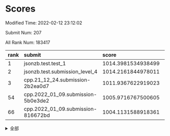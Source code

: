 # Scores

Modified Time: 2022-02-12 23:12:02

Submit Num: 207

All Rank Num: 183417

| rank |               submit               |       score        |       sigma        | pk_num |
| :--- | :--------------------------------- | :----------------- | :----------------- | :----- |
| 1    | jsonzb.test.test_1                 | 1014.3981534938499 | 0.8400221039029055 | 3552   |
| 2    | jsonzb.test.submission_level_4     | 1014.2161844978011 | 0.8090636968899534 | 3539   |
| 3    | cpp.21_12_24.submission-2b2ea0d7   | 1011.9367622919023 | 0.7940488259253505 | 3544   |
| 54   | cpp.2022_01_09.submission-5b0e3de2 | 1005.9716767500605 | 0.7231454739985884 | 3545   |
| 66   | cpp.2022_01_09.submission-816672bd | 1004.1131588918361 | 0.7173921186108903 | 3543   |


<details>
<summary>全部</summary>

| rank |                 submit                 |       score        |       sigma        | pk_num |
| :--- | :------------------------------------- | :----------------- | :----------------- | :----- |
| 1    | jsonzb.test.test_1                     | 1014.3981534938499 | 0.8400221039029055 | 3552   |
| 2    | jsonzb.test.submission_level_4         | 1014.2161844978011 | 0.8090636968899534 | 3539   |
| 3    | cpp.21_12_24.submission-2b2ea0d7       | 1011.9367622919023 | 0.7940488259253505 | 3544   |
| 4    | gobigger.level_3.submission_level_3_38 | 1011.417799993763  | 0.775660165160089  | 3546   |
| 5    | gobigger.level_3.submission_level_3_46 | 1011.378645528974  | 0.7674554778604549 | 3543   |
| 6    | gobigger.level_3.submission_level_3_2  | 1011.2828974761569 | 0.7872701642923464 | 3540   |
| 7    | gobigger.level_3.submission_level_3_21 | 1011.2147357612889 | 0.7492479238294993 | 3542   |
| 8    | gobigger.level_3.submission_level_3_1  | 1011.1020455920032 | 0.7678060205683007 | 3542   |
| 9    | gobigger.level_3.submission_level_3_28 | 1011.0165691355396 | 0.7581017190357164 | 3541   |
| 10   | gobigger.level_3.submission_level_3_42 | 1010.967393450043  | 0.7507219259328721 | 3544   |
| 11   | gobigger.level_3.submission_level_3_13 | 1010.7269605858811 | 0.7705864150739842 | 3540   |
| 12   | gobigger.level_3.submission_level_3_40 | 1010.6667749512434 | 0.7719114450710672 | 3541   |
| 13   | gobigger.level_3.submission_level_3_26 | 1010.596723812919  | 0.7627036409332673 | 3547   |
| 14   | gobigger.level_3.submission_level_3_9  | 1010.5965850217312 | 0.7537366067417766 | 3539   |
| 15   | gobigger.level_3.submission_level_3_37 | 1010.5367170423467 | 0.7715884207877618 | 3545   |
| 16   | gobigger.level_3.submission_level_3_6  | 1010.4718753539229 | 0.7535488017870533 | 3543   |
| 17   | gobigger.level_3.submission_level_3_30 | 1010.3700031233944 | 0.742027680427413  | 3546   |
| 18   | gobigger.level_3.submission_level_3_7  | 1010.366772587574  | 0.7643611438231137 | 3549   |
| 19   | gobigger.level_3.submission_level_3_34 | 1010.343612437017  | 0.7692633892000575 | 3545   |
| 20   | gobigger.level_3.submission_level_3_29 | 1010.3247357898263 | 0.7607020246788786 | 3545   |
| 21   | gobigger.level_3.submission_level_3_49 | 1010.3180056260139 | 0.770803218792598  | 3551   |
| 22   | gobigger.level_3.submission_level_3_22 | 1010.3163586286597 | 0.7799704757758218 | 3548   |
| 23   | gobigger.level_3.submission_level_3_32 | 1010.153818646077  | 0.7595520541881866 | 3549   |
| 24   | gobigger.level_3.submission_level_3_36 | 1010.1356980230503 | 0.7400563045244367 | 3546   |
| 25   | gobigger.level_3.submission_level_3_24 | 1010.1141096400839 | 0.7549909432012005 | 3544   |
| 26   | gobigger.level_3.submission_level_3_16 | 1010.084718153886  | 0.7494540761121756 | 3546   |
| 27   | gobigger.level_3.submission_level_3_10 | 1010.0208464266298 | 0.7758837817947438 | 3545   |
| 28   | gobigger.level_3.submission_level_3_3  | 1010.001069911918  | 0.7660856555546396 | 3544   |
| 29   | gobigger.level_3.submission_level_3_35 | 1009.991730427009  | 0.7562857865348175 | 3548   |
| 30   | gobigger.level_3.submission_level_3_12 | 1009.9883372878575 | 0.7578544433471529 | 3545   |
| 31   | gobigger.level_3.submission_level_3_41 | 1009.9743083577746 | 0.7755671496850856 | 3545   |
| 32   | gobigger.level_3.submission_level_3_14 | 1009.9140921689122 | 0.7321185033687665 | 3544   |
| 33   | gobigger.level_3.submission_level_3_44 | 1009.8698459413545 | 0.7337409376791653 | 3549   |
| 34   | gobigger.level_3.submission_level_3_11 | 1009.7976394621056 | 0.7645657077873651 | 3545   |
| 35   | gobigger.level_3.submission_level_3_27 | 1009.7895462323573 | 0.744729949235527  | 3543   |
| 36   | gobigger.level_3.submission_level_3_0  | 1009.7051936557957 | 0.7499181070386185 | 3547   |
| 37   | gobigger.level_3.submission_level_3_20 | 1009.6759098889542 | 0.7472978333174795 | 3543   |
| 38   | gobigger.level_3.submission_level_3_5  | 1009.5869113990033 | 0.7905865862891438 | 3544   |
| 39   | gobigger.level_3.submission_level_3_18 | 1009.5049662679993 | 0.7438808291637643 | 3546   |
| 40   | gobigger.level_3.submission_level_3_4  | 1009.4549567172402 | 0.7247892139560047 | 3545   |
| 41   | gobigger.level_3.submission_level_3_48 | 1009.3423082252581 | 0.729358031091215  | 3549   |
| 42   | gobigger.level_3.submission_level_3_19 | 1009.3276496816657 | 0.743279430806761  | 3544   |
| 43   | gobigger.level_3.submission_level_3_8  | 1009.314792299613  | 0.7456387033196664 | 3545   |
| 44   | gobigger.level_3.submission_level_3_43 | 1009.2532826061062 | 0.7320309140616811 | 3543   |
| 45   | gobigger.level_3.submission_level_3_23 | 1009.1175596442183 | 0.7388772825311365 | 3543   |
| 46   | gobigger.level_3.submission_level_3_17 | 1009.0727269611594 | 0.7407666705049974 | 3548   |
| 47   | gobigger.level_3.submission_level_3_31 | 1009.0291150172156 | 0.7447133235520562 | 3542   |
| 48   | gobigger.level_3.submission_level_3_25 | 1008.9373912429181 | 0.7443147736452378 | 3543   |
| 49   | gobigger.level_3.submission_level_3_39 | 1008.8740463696589 | 0.7552805087693708 | 3547   |
| 50   | gobigger.level_3.submission_level_3_47 | 1008.8007439983168 | 0.748214266078131  | 3542   |
| 51   | gobigger.level_3.submission_level_3_45 | 1008.6281498838283 | 0.7520187666613956 | 3547   |
| 52   | gobigger.level_3.submission_level_3_33 | 1008.4131029958382 | 0.7592668126443226 | 3538   |
| 53   | gobigger.level_3.submission_level_3_15 | 1008.1593945890564 | 0.7476464371498084 | 3546   |
| 54   | cpp.2022_01_09.submission-5b0e3de2     | 1005.9716767500605 | 0.7231454739985884 | 3545   |
| 55   | gobigger.level_1.submission_level_1_43 | 1005.2367803397588 | 0.7301496299144034 | 3544   |
| 56   | gobigger.level_1.submission_level_1_6  | 1004.6568701985002 | 0.7203052971211055 | 3551   |
| 57   | gobigger.level_1.submission_level_1_37 | 1004.6032640862628 | 0.7200222846584922 | 3542   |
| 58   | gobigger.level_1.submission_level_1_36 | 1004.4110828760329 | 0.7239423697384689 | 3545   |
| 59   | gobigger.level_1.submission_level_1_44 | 1004.3592472351017 | 0.7166853994194721 | 3544   |
| 60   | gobigger.level_1.submission_level_1_3  | 1004.3004273684722 | 0.7095063544688966 | 3547   |
| 61   | gobigger.level_1.submission_level_1_45 | 1004.3002522375107 | 0.725656298769592  | 3543   |
| 62   | gobigger.level_1.submission_level_1_28 | 1004.2310783247705 | 0.7244270972812007 | 3543   |
| 63   | gobigger.level_1.submission_level_1_15 | 1004.1963103487375 | 0.7215794536123109 | 3545   |
| 64   | gobigger.level_1.submission_level_1_21 | 1004.1930469157728 | 0.7195400432260639 | 3547   |
| 65   | gobigger.level_1.submission_level_1_26 | 1004.1251852471634 | 0.7157800808776256 | 3543   |
| 66   | cpp.2022_01_09.submission-816672bd     | 1004.1131588918361 | 0.7173921186108903 | 3543   |
| 67   | gobigger.level_1.submission_level_1_39 | 1004.0782893313316 | 0.7138910533628107 | 3547   |
| 68   | gobigger.level_1.submission_level_1_13 | 1003.9935665000686 | 0.723900269231463  | 3546   |
| 69   | gobigger.level_1.submission_level_1_27 | 1003.9682190000091 | 0.7144599887187921 | 3549   |
| 70   | gobigger.level_1.submission_level_1_22 | 1003.8792025597049 | 0.7288894231501414 | 3542   |
| 71   | gobigger.level_1.submission_level_1_16 | 1003.8224885673455 | 0.7261187436337994 | 3542   |
| 72   | gobigger.level_1.submission_level_1_20 | 1003.8075702069801 | 0.7110398600915538 | 3548   |
| 73   | gobigger.level_1.submission_level_1_48 | 1003.7363215680979 | 0.7211060278509793 | 3540   |
| 74   | gobigger.level_1.submission_level_1_41 | 1003.7181036584566 | 0.7213135418347629 | 3540   |
| 75   | gobigger.level_1.submission_level_1_47 | 1003.6582565953956 | 0.7140426445669597 | 3543   |
| 76   | gobigger.level_1.submission_level_1_25 | 1003.6142077410954 | 0.7118849330482396 | 3545   |
| 77   | gobigger.level_1.submission_level_1_5  | 1003.6069175727363 | 0.7071679876869263 | 3547   |
| 78   | gobigger.level_1.submission_level_1_14 | 1003.5014701708393 | 0.7138572665239584 | 3548   |
| 79   | gobigger.level_1.submission_level_1_9  | 1003.4510384964365 | 0.7221913746918496 | 3539   |
| 80   | gobigger.level_1.submission_level_1_12 | 1003.4497248349998 | 0.7204875491325295 | 3545   |
| 81   | gobigger.level_1.submission_level_1_30 | 1003.4033159338135 | 0.7312317957918183 | 3545   |
| 82   | gobigger.level_1.submission_level_1_18 | 1003.342987266761  | 0.7143645485995757 | 3544   |
| 83   | gobigger.level_1.submission_level_1_23 | 1003.3141342769942 | 0.7143798966926592 | 3543   |
| 84   | gobigger.level_1.submission_level_1_10 | 1003.3123279688768 | 0.7171233577827814 | 3547   |
| 85   | gobigger.level_1.submission_level_1_40 | 1003.310878794692  | 0.7065042100553642 | 3547   |
| 86   | gobigger.level_1.submission_level_1_49 | 1003.2389552597961 | 0.7160075622440253 | 3544   |
| 87   | gobigger.level_1.submission_level_1_24 | 1003.1417448796614 | 0.7227704847964328 | 3546   |
| 88   | gobigger.level_1.submission_level_1_32 | 1003.0551962755914 | 0.7221409863652808 | 3546   |
| 89   | gobigger.level_1.submission_level_1_2  | 1002.9067463539286 | 0.7121570610961083 | 3543   |
| 90   | gobigger.level_1.submission_level_1_38 | 1002.8486174126489 | 0.7117267873445635 | 3538   |
| 91   | gobigger.level_1.submission_level_1_8  | 1002.807462761317  | 0.7165547000871967 | 3547   |
| 92   | gobigger.level_1.submission_level_1_34 | 1002.7849065709313 | 0.7131504766609433 | 3545   |
| 93   | gobigger.level_1.submission_level_1_31 | 1002.7712404468201 | 0.7243813801494378 | 3542   |
| 94   | gobigger.level_1.submission_level_1_0  | 1002.7686902846564 | 0.714201885589833  | 3547   |
| 95   | gobigger.level_1.submission_level_1_33 | 1002.7109287011139 | 0.7135401616244593 | 3543   |
| 96   | gobigger.level_1.submission_level_1_7  | 1002.6536415406177 | 0.7206394327007912 | 3547   |
| 97   | gobigger.level_1.submission_level_1_42 | 1002.5359406113157 | 0.7197813633935708 | 3542   |
| 98   | gobigger.level_1.submission_level_1_11 | 1002.3081816926021 | 0.7204509165319141 | 3546   |
| 99   | gobigger.level_1.submission_level_1_29 | 1002.1378393433987 | 0.7056763819948364 | 3542   |
| 100  | gobigger.level_1.submission_level_1_17 | 1002.0874743488124 | 0.7085020292946689 | 3544   |
| 101  | gobigger.level_1.submission_level_1_46 | 1001.8343517670302 | 0.7157405631897523 | 3544   |
| 102  | gobigger.level_1.submission_level_1_19 | 1001.810064983742  | 0.7111869546000216 | 3545   |
| 103  | gobigger.level_1.submission_level_1_1  | 1001.7869449156308 | 0.721944811597911  | 3542   |
| 104  | gobigger.level_1.submission_level_1_35 | 1001.5208074991721 | 0.7036649056743571 | 3541   |
| 105  | gobigger.level_1.submission_level_1_4  | 1000.6417897787101 | 0.705841779067075  | 3545   |
| 106  | gobigger.random.submission_random_39   | 997.4513140524375  | 0.7014482225549719 | 3543   |
| 107  | gobigger.random.submission_random_30   | 997.129731015413   | 0.7165726846564991 | 3537   |
| 108  | gobigger.random.submission_random_45   | 997.0443823823566  | 0.7038974407109351 | 3546   |
| 109  | gobigger.random.submission_random_18   | 996.9359298470933  | 0.7136141699783739 | 3542   |
| 110  | gobigger.random.submission_random_37   | 996.9182164955927  | 0.7160724176216495 | 3544   |
| 111  | gobigger.random.submission_random_0    | 996.7910302201457  | 0.7058108289672331 | 3545   |
| 112  | gobigger.random.submission_random_44   | 996.5584783400525  | 0.7084940063822358 | 3539   |
| 113  | gobigger.random.submission_random_2    | 996.524891559774   | 0.7123795540501864 | 3541   |
| 114  | gobigger.random.submission_random_36   | 996.5041315239778  | 0.7071452990764949 | 3542   |
| 115  | gobigger.random.submission_random_9    | 996.4858075616456  | 0.7145038163145785 | 3541   |
| 116  | gobigger.random.submission_random_21   | 996.4488975193001  | 0.7166368209320325 | 3541   |
| 117  | gobigger.random.submission_random_13   | 996.3870220252802  | 0.7085305381130848 | 3544   |
| 118  | gobigger.random.submission_random_31   | 996.3262074255709  | 0.7133779143060084 | 3541   |
| 119  | gobigger.random.submission_random_16   | 996.323600091599   | 0.7113525866468235 | 3542   |
| 120  | gobigger.random.submission_random_38   | 996.3233387226729  | 0.7187065742913374 | 3544   |
| 121  | gobigger.random.submission_random_49   | 996.2977164110584  | 0.7245819548907158 | 3548   |
| 122  | gobigger.random.submission_random_6    | 996.2912577376784  | 0.7073676426319547 | 3546   |
| 123  | gobigger.random.submission_random_20   | 996.1872504494848  | 0.705142915371424  | 3542   |
| 124  | gobigger.random.submission_random_47   | 996.1751932676561  | 0.7157775472127825 | 3550   |
| 125  | gobigger.random.submission_random_27   | 996.1661865707855  | 0.7152085732586088 | 3543   |
| 126  | gobigger.random.submission_random_34   | 996.1254764168393  | 0.7148624724117935 | 3547   |
| 127  | gobigger.random.submission_random_15   | 996.0573947232765  | 0.7170608565076875 | 3545   |
| 128  | gobigger.random.submission_random_43   | 996.0101432200416  | 0.7093659234225853 | 3544   |
| 129  | gobigger.random.submission_random_26   | 996.0037400688129  | 0.7082015551270505 | 3545   |
| 130  | gobigger.random.submission_random_35   | 995.9642047985651  | 0.7125034663635008 | 3543   |
| 131  | gobigger.random.submission_random_12   | 995.95852253656    | 0.7138040847880823 | 3541   |
| 132  | gobigger.random.submission_random_7    | 995.9571929033972  | 0.7136031265473142 | 3546   |
| 133  | gobigger.random.submission_random_8    | 995.9149655455967  | 0.7205402566815473 | 3547   |
| 134  | gobigger.random.submission_random_3    | 995.851253211985   | 0.696601531258841  | 3542   |
| 135  | gobigger.random.submission_random_46   | 995.6697336342796  | 0.7193943405357545 | 3544   |
| 136  | gobigger.random.submission_random_40   | 995.629876540124   | 0.7035538031531466 | 3546   |
| 137  | gobigger.random.submission_random_42   | 995.5685894728675  | 0.7286435605179898 | 3547   |
| 138  | gobigger.random.submission_random_24   | 995.4902444574575  | 0.7211680598638426 | 3541   |
| 139  | gobigger.random.submission_random_1    | 995.4831789653571  | 0.7165632452817045 | 3545   |
| 140  | gobigger.random.submission_random_4    | 995.4788412903168  | 0.7048700484809348 | 3550   |
| 141  | gobigger.random.submission_random_28   | 995.4677261817882  | 0.7098620736447829 | 3543   |
| 142  | gobigger.random.submission_random_32   | 995.4115530074151  | 0.7175576051622808 | 3542   |
| 143  | gobigger.random.submission_random_33   | 995.3708857994774  | 0.706834343681383  | 3543   |
| 144  | gobigger.random.submission_random_25   | 995.2220934537252  | 0.7200673078498661 | 3546   |
| 145  | gobigger.random.submission_random_48   | 995.2155240328443  | 0.7078743058272943 | 3543   |
| 146  | gobigger.random.submission_random_5    | 995.1272213369515  | 0.7113936729292608 | 3540   |
| 147  | gobigger.random.submission_random_22   | 995.1173257261229  | 0.7111014424232737 | 3546   |
| 148  | gobigger.random.submission_random_10   | 995.1038544646814  | 0.7046988471610494 | 3540   |
| 149  | gobigger.random.submission_random_14   | 995.0767172436967  | 0.717818989494603  | 3547   |
| 150  | gobigger.random.submission_random_19   | 994.9373677129325  | 0.7239839205802964 | 3546   |
| 151  | gobigger.random.submission_random_41   | 994.8726123293044  | 0.7307006738675605 | 3541   |
| 152  | gobigger.random.submission_random_23   | 994.6064894161364  | 0.7130329905736211 | 3543   |
| 153  | gobigger.random.submission_random_11   | 994.5618049781282  | 0.718723499727822  | 3547   |
| 154  | gobigger.level_2.submission_level_2_27 | 994.4277549980123  | 0.730175599693261  | 3544   |
| 155  | gobigger.random.submission_random_17   | 994.3817939119924  | 0.7109384676668334 | 3544   |
| 156  | gobigger.random.submission_random_29   | 994.3429154329323  | 0.7117535987955165 | 3542   |
| 157  | gobigger.level_2.submission_level_2_43 | 994.2568377332902  | 0.7321042464980618 | 3543   |
| 158  | gobigger.level_2.submission_level_2_5  | 994.0242385399539  | 0.7309565166913853 | 3548   |
| 159  | gobigger.level_2.submission_level_2_38 | 993.608107168263   | 0.7248695277995733 | 3545   |
| 160  | gobigger.level_2.submission_level_2_34 | 993.3972630010716  | 0.7332420738722195 | 3547   |
| 161  | gobigger.level_2.submission_level_2_12 | 993.0721836153207  | 0.742234243033114  | 3547   |
| 162  | gobigger.level_2.submission_level_2_37 | 992.9199357684028  | 0.7461962412575125 | 3545   |
| 163  | gobigger.level_2.submission_level_2_14 | 992.9119712483116  | 0.736950442152558  | 3543   |
| 164  | gobigger.level_2.submission_level_2_23 | 992.8784024812752  | 0.7476217645841741 | 3548   |
| 165  | gobigger.level_2.submission_level_2_0  | 992.7866879942172  | 0.7325822749437273 | 3544   |
| 166  | gobigger.level_2.submission_level_2_47 | 992.7121751326588  | 0.7397812646032202 | 3542   |
| 167  | gobigger.level_2.submission_level_2_46 | 992.5718664013142  | 0.7405590058447054 | 3545   |
| 168  | gobigger.level_2.submission_level_2_31 | 992.5229340109676  | 0.7503750215184021 | 3545   |
| 169  | gobigger.level_2.submission_level_2_6  | 992.5177923684492  | 0.7274964685994638 | 3546   |
| 170  | gobigger.level_2.submission_level_2_1  | 992.5167715737177  | 0.758256440992384  | 3544   |
| 171  | gobigger.level_2.submission_level_2_17 | 992.4759267752956  | 0.7313562993211897 | 3541   |
| 172  | gobigger.level_2.submission_level_2_42 | 992.4624693797554  | 0.752937025999672  | 3541   |
| 173  | gobigger.level_2.submission_level_2_28 | 992.4505900017991  | 0.740969303117224  | 3547   |
| 174  | gobigger.level_2.submission_level_2_21 | 992.4132030699312  | 0.740561561211773  | 3540   |
| 175  | gobigger.level_2.submission_level_2_45 | 992.378309849197   | 0.7359721118008673 | 3547   |
| 176  | gobigger.level_2.submission_level_2_7  | 992.2397732972286  | 0.7465390481006896 | 3543   |
| 177  | gobigger.level_2.submission_level_2_9  | 992.2303046317974  | 0.7346302991643665 | 3540   |
| 178  | gobigger.level_2.submission_level_2_35 | 992.1884078999398  | 0.7378127573853221 | 3544   |
| 179  | gobigger.level_2.submission_level_2_40 | 992.1603141447122  | 0.7375457572420484 | 3544   |
| 180  | gobigger.level_2.submission_level_2_20 | 992.1022200353779  | 0.7267953726606076 | 3544   |
| 181  | gobigger.level_2.submission_level_2_11 | 992.061812524781   | 0.738450122045448  | 3545   |
| 182  | gobigger.level_2.submission_level_2_32 | 992.0390176490135  | 0.7302317850982127 | 3546   |
| 183  | gobigger.level_2.submission_level_2_24 | 991.9732988580165  | 0.7355192691802707 | 3541   |
| 184  | gobigger.level_2.submission_level_2_26 | 991.9417574109453  | 0.7483527438876906 | 3544   |
| 185  | gobigger.level_2.submission_level_2_30 | 991.7237061787067  | 0.738941486176206  | 3543   |
| 186  | gobigger.level_2.submission_level_2_10 | 991.691790419464   | 0.7551206952926377 | 3547   |
| 187  | gobigger.level_2.submission_level_2_15 | 991.6844655776597  | 0.7510919433373935 | 3544   |
| 188  | gobigger.level_2.submission_level_2_4  | 991.6086618017647  | 0.7588005953279521 | 3546   |
| 189  | gobigger.level_2.submission_level_2_49 | 991.5642120724203  | 0.7503600796120778 | 3550   |
| 190  | gobigger.level_2.submission_level_2_19 | 991.5429394791036  | 0.7439447851000984 | 3540   |
| 191  | gobigger.level_2.submission_level_2_39 | 991.5108356888186  | 0.7483098866657162 | 3550   |
| 192  | gobigger.level_2.submission_level_2_18 | 991.482108810683   | 0.7398098269751008 | 3545   |
| 193  | gobigger.level_2.submission_level_2_36 | 991.4477433348169  | 0.7605329868734705 | 3547   |
| 194  | gobigger.level_2.submission_level_2_2  | 991.4430814958507  | 0.7480783387480463 | 3543   |
| 195  | gobigger.level_2.submission_level_2_22 | 991.0675595609209  | 0.7631326298363383 | 3536   |
| 196  | gobigger.level_2.submission_level_2_33 | 990.8716446003971  | 0.7665197555593936 | 3547   |
| 197  | gobigger.level_2.submission_level_2_25 | 990.8328502706781  | 0.7689249178822837 | 3545   |
| 198  | gobigger.level_2.submission_level_2_48 | 990.8311354975557  | 0.7490434957361753 | 3542   |
| 199  | gobigger.level_2.submission_level_2_8  | 990.7401367516902  | 0.7738118496846913 | 3549   |
| 200  | gobigger.level_2.submission_level_2_16 | 990.6129907924393  | 0.7537116870735122 | 3542   |
| 201  | gobigger.level_2.submission_level_2_13 | 990.5901253842865  | 0.7652908528931426 | 3541   |
| 202  | gobigger.level_2.submission_level_2_41 | 990.557326685321   | 0.7629096592884796 | 3543   |
| 203  | gobigger.level_2.submission_level_2_29 | 990.4548188640523  | 0.7755551120279578 | 3548   |
| 204  | gobigger.level_2.submission_level_2_44 | 990.3307275061958  | 0.7701598391206416 | 3548   |
| 205  | gobigger.level_2.submission_level_2_3  | 990.0415186643587  | 0.7878118348645825 | 3544   |
| 206  | gobigger.none.submission_none_1        | 979.4875746076059  | 1.1899896267544314 | 3548   |
| 207  | gobigger.none.submission_none_0        | 974.8454156636666  | 1.422703579391235  | 3538   |

</details>